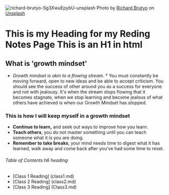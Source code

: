 ![richard-brutyo-Sg3XwuEpybU-unsplash](https://user-images.githubusercontent.com/100364917/155606485-8c3f02c6-2489-47ac-88b8-1accf59ab25d.jpg)
Photo by <a href="https://unsplash.com/@richardbrutyo?utm_source=unsplash&utm_medium=referral&utm_content=creditCopyText">Richard Brutyo</a> on <a href="https://unsplash.com/s/photos/dog?utm_source=unsplash&utm_medium=referral&utm_content=creditCopyText">Unsplash</a>
  
# This is my Heading for my Reding Notes Page This is an H1 in html

## What is 'growth mindset'  

* *Growth mindset is akin to a flowing stream.* * You must constantly be moving forward, open to new ideas and be able to accept criticism. You should see the success of other around you as a success for everyone and not with jealousy. It's when the stream stops flowing that it becomes stagnate, when we stop learning and become jealous of what others have achieved is when our Growth Mindset has stopped. 

### This is how I will keep myself in a growth mindset

* **Continue to learn,** and seek out ways to improve how you learn.
* **Teach others**, you do not master something until you can teach someone what it is you are doing.
* **Remember to take breaks**, your mind needs time to digest what it has learned, walk away and come back after you’ve had some time to reset.

###### Table of Contents h6 heading
 - [Class 1 Reading] (class1.md)
 - [Class 2 Reading] (class2.md)
 - [Class 3 Reading] (Class3.md)


